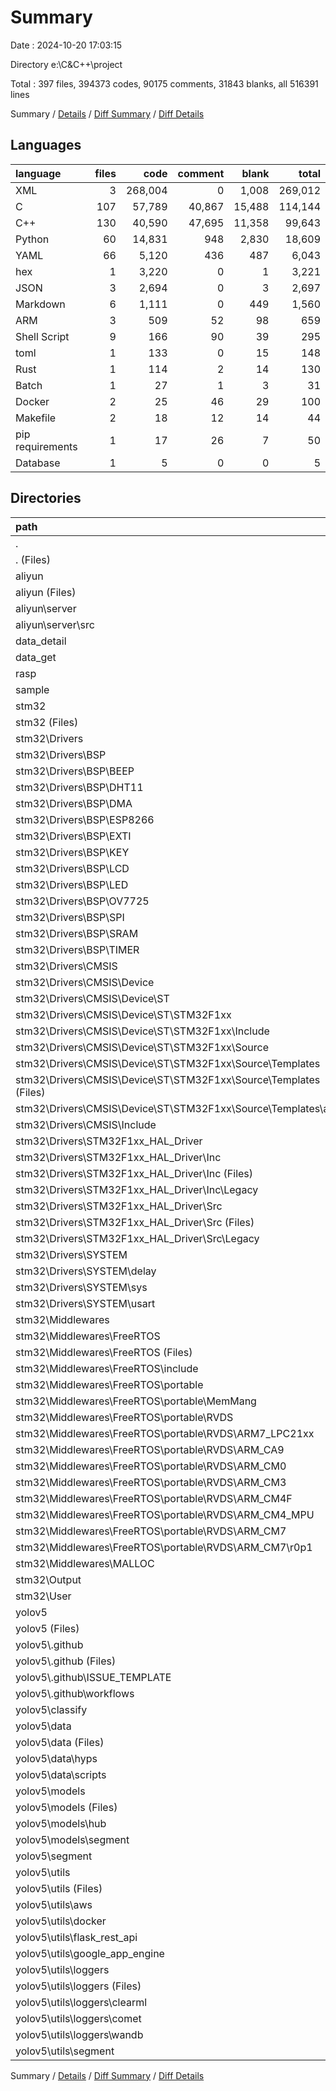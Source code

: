 # Summary

Date : 2024-10-20 17:03:15

Directory e:\\C&C++\\project

Total : 397 files,  394373 codes, 90175 comments, 31843 blanks, all 516391 lines

Summary / [Details](details.md) / [Diff Summary](diff.md) / [Diff Details](diff-details.md)

## Languages
| language | files | code | comment | blank | total |
| :--- | ---: | ---: | ---: | ---: | ---: |
| XML | 3 | 268,004 | 0 | 1,008 | 269,012 |
| C | 107 | 57,789 | 40,867 | 15,488 | 114,144 |
| C++ | 130 | 40,590 | 47,695 | 11,358 | 99,643 |
| Python | 60 | 14,831 | 948 | 2,830 | 18,609 |
| YAML | 66 | 5,120 | 436 | 487 | 6,043 |
| hex | 1 | 3,220 | 0 | 1 | 3,221 |
| JSON | 3 | 2,694 | 0 | 3 | 2,697 |
| Markdown | 6 | 1,111 | 0 | 449 | 1,560 |
| ARM | 3 | 509 | 52 | 98 | 659 |
| Shell Script | 9 | 166 | 90 | 39 | 295 |
| toml | 1 | 133 | 0 | 15 | 148 |
| Rust | 1 | 114 | 2 | 14 | 130 |
| Batch | 1 | 27 | 1 | 3 | 31 |
| Docker | 2 | 25 | 46 | 29 | 100 |
| Makefile | 2 | 18 | 12 | 14 | 44 |
| pip requirements | 1 | 17 | 26 | 7 | 50 |
| Database | 1 | 5 | 0 | 0 | 5 |

## Directories
| path | files | code | comment | blank | total |
| :--- | ---: | ---: | ---: | ---: | ---: |
| . | 397 | 394,373 | 90,175 | 31,843 | 516,391 |
| . (Files) | 2 | 180,457 | 0 | 687 | 181,144 |
| aliyun | 4 | 252 | 16 | 52 | 320 |
| aliyun (Files) | 3 | 138 | 14 | 38 | 190 |
| aliyun\\server | 1 | 114 | 2 | 14 | 130 |
| aliyun\\server\\src | 1 | 114 | 2 | 14 | 130 |
| data_detail | 3 | 36 | 15 | 18 | 69 |
| data_get | 5 | 253 | 37 | 94 | 384 |
| rasp | 6 | 88,180 | 75 | 470 | 88,725 |
| sample | 1 | 4 | 3 | 2 | 9 |
| stm32 | 239 | 101,484 | 88,553 | 26,806 | 216,843 |
| stm32 (Files) | 1 | 27 | 1 | 3 | 31 |
| stm32\\Drivers | 182 | 83,105 | 71,715 | 22,623 | 177,443 |
| stm32\\Drivers\\BSP | 33 | 5,239 | 1,844 | 1,414 | 8,497 |
| stm32\\Drivers\\BSP\\BEEP | 2 | 25 | 33 | 39 | 97 |
| stm32\\Drivers\\BSP\\DHT11 | 2 | 118 | 85 | 76 | 279 |
| stm32\\Drivers\\BSP\\DMA | 2 | 30 | 57 | 66 | 153 |
| stm32\\Drivers\\BSP\\ESP8266 | 2 | 477 | 165 | 84 | 726 |
| stm32\\Drivers\\BSP\\EXTI | 2 | 147 | 76 | 71 | 294 |
| stm32\\Drivers\\BSP\\KEY | 2 | 76 | 44 | 69 | 189 |
| stm32\\Drivers\\BSP\\LCD | 4 | 2,828 | 432 | 391 | 3,651 |
| stm32\\Drivers\\BSP\\LED | 2 | 37 | 35 | 19 | 91 |
| stm32\\Drivers\\BSP\\OV7725 | 5 | 721 | 197 | 223 | 1,141 |
| stm32\\Drivers\\BSP\\SPI | 2 | 80 | 56 | 53 | 189 |
| stm32\\Drivers\\BSP\\SRAM | 2 | 115 | 78 | 38 | 231 |
| stm32\\Drivers\\BSP\\TIMER | 6 | 585 | 586 | 285 | 1,456 |
| stm32\\Drivers\\CMSIS | 11 | 13,274 | 2,741 | 2,090 | 18,105 |
| stm32\\Drivers\\CMSIS\\Device | 5 | 10,575 | 1,136 | 1,137 | 12,848 |
| stm32\\Drivers\\CMSIS\\Device\\ST | 5 | 10,575 | 1,136 | 1,137 | 12,848 |
| stm32\\Drivers\\CMSIS\\Device\\ST\\STM32F1xx | 5 | 10,575 | 1,136 | 1,137 | 12,848 |
| stm32\\Drivers\\CMSIS\\Device\\ST\\STM32F1xx\\Include | 3 | 10,109 | 926 | 1,047 | 12,082 |
| stm32\\Drivers\\CMSIS\\Device\\ST\\STM32F1xx\\Source | 2 | 466 | 210 | 90 | 766 |
| stm32\\Drivers\\CMSIS\\Device\\ST\\STM32F1xx\\Source\\Templates | 2 | 466 | 210 | 90 | 766 |
| stm32\\Drivers\\CMSIS\\Device\\ST\\STM32F1xx\\Source\\Templates (Files) | 1 | 141 | 210 | 58 | 409 |
| stm32\\Drivers\\CMSIS\\Device\\ST\\STM32F1xx\\Source\\Templates\\arm | 1 | 325 | 0 | 32 | 357 |
| stm32\\Drivers\\CMSIS\\Include | 6 | 2,699 | 1,605 | 953 | 5,257 |
| stm32\\Drivers\\STM32F1xx_HAL_Driver | 132 | 64,275 | 66,843 | 18,938 | 150,056 |
| stm32\\Drivers\\STM32F1xx_HAL_Driver\\Inc | 70 | 22,419 | 33,036 | 7,422 | 62,877 |
| stm32\\Drivers\\STM32F1xx_HAL_Driver\\Inc (Files) | 67 | 19,268 | 31,996 | 6,903 | 58,167 |
| stm32\\Drivers\\STM32F1xx_HAL_Driver\\Inc\\Legacy | 3 | 3,151 | 1,040 | 519 | 4,710 |
| stm32\\Drivers\\STM32F1xx_HAL_Driver\\Src | 62 | 41,856 | 33,807 | 11,516 | 87,179 |
| stm32\\Drivers\\STM32F1xx_HAL_Driver\\Src (Files) | 61 | 40,917 | 33,215 | 11,333 | 85,465 |
| stm32\\Drivers\\STM32F1xx_HAL_Driver\\Src\\Legacy | 1 | 939 | 592 | 183 | 1,714 |
| stm32\\Drivers\\SYSTEM | 6 | 317 | 287 | 181 | 785 |
| stm32\\Drivers\\SYSTEM\\delay | 2 | 110 | 92 | 96 | 298 |
| stm32\\Drivers\\SYSTEM\\sys | 2 | 71 | 98 | 38 | 207 |
| stm32\\Drivers\\SYSTEM\\usart | 2 | 136 | 97 | 47 | 280 |
| stm32\\Middlewares | 48 | 14,526 | 16,539 | 4,013 | 35,078 |
| stm32\\Middlewares\\FreeRTOS | 46 | 14,341 | 16,430 | 3,922 | 34,693 |
| stm32\\Middlewares\\FreeRTOS (Files) | 7 | 7,567 | 2,984 | 1,754 | 12,305 |
| stm32\\Middlewares\\FreeRTOS\\include | 18 | 2,734 | 10,576 | 862 | 14,172 |
| stm32\\Middlewares\\FreeRTOS\\portable | 21 | 4,040 | 2,870 | 1,306 | 8,216 |
| stm32\\Middlewares\\FreeRTOS\\portable\\MemMang | 5 | 865 | 509 | 228 | 1,602 |
| stm32\\Middlewares\\FreeRTOS\\portable\\RVDS | 16 | 3,175 | 2,361 | 1,078 | 6,614 |
| stm32\\Middlewares\\FreeRTOS\\portable\\RVDS\\ARM7_LPC21xx | 3 | 248 | 213 | 110 | 571 |
| stm32\\Middlewares\\FreeRTOS\\portable\\RVDS\\ARM_CA9 | 3 | 427 | 255 | 141 | 823 |
| stm32\\Middlewares\\FreeRTOS\\portable\\RVDS\\ARM_CM0 | 2 | 317 | 250 | 109 | 676 |
| stm32\\Middlewares\\FreeRTOS\\portable\\RVDS\\ARM_CM3 | 2 | 455 | 373 | 158 | 986 |
| stm32\\Middlewares\\FreeRTOS\\portable\\RVDS\\ARM_CM4F | 2 | 492 | 410 | 175 | 1,077 |
| stm32\\Middlewares\\FreeRTOS\\portable\\RVDS\\ARM_CM4_MPU | 2 | 744 | 457 | 213 | 1,414 |
| stm32\\Middlewares\\FreeRTOS\\portable\\RVDS\\ARM_CM7 | 2 | 492 | 403 | 172 | 1,067 |
| stm32\\Middlewares\\FreeRTOS\\portable\\RVDS\\ARM_CM7\\r0p1 | 2 | 492 | 403 | 172 | 1,067 |
| stm32\\Middlewares\\MALLOC | 2 | 185 | 109 | 91 | 385 |
| stm32\\Output | 1 | 3,220 | 0 | 1 | 3,221 |
| stm32\\User | 7 | 606 | 298 | 166 | 1,070 |
| yolov5 | 137 | 23,707 | 1,476 | 3,714 | 28,897 |
| yolov5 (Files) | 13 | 5,082 | 226 | 896 | 6,204 |
| yolov5\\.github | 13 | 620 | 69 | 109 | 798 |
| yolov5\\.github (Files) | 1 | 22 | 3 | 3 | 28 |
| yolov5\\.github\\ISSUE_TEMPLATE | 4 | 160 | 8 | 23 | 191 |
| yolov5\\.github\\workflows | 8 | 438 | 58 | 83 | 579 |
| yolov5\\classify | 4 | 2,132 | 53 | 108 | 2,293 |
| yolov5\\data | 27 | 3,456 | 289 | 155 | 3,900 |
| yolov5\\data (Files) | 14 | 3,155 | 177 | 111 | 3,443 |
| yolov5\\data\\hyps | 6 | 170 | 34 | 13 | 217 |
| yolov5\\data\\scripts | 7 | 131 | 78 | 31 | 240 |
| yolov5\\models | 34 | 3,218 | 221 | 634 | 4,073 |
| yolov5\\models (Files) | 10 | 2,262 | 94 | 430 | 2,786 |
| yolov5\\models\\hub | 19 | 771 | 102 | 164 | 1,037 |
| yolov5\\models\\segment | 5 | 185 | 25 | 40 | 250 |
| yolov5\\segment | 4 | 1,902 | 128 | 169 | 2,199 |
| yolov5\\utils | 42 | 7,297 | 490 | 1,643 | 9,430 |
| yolov5\\utils (Files) | 14 | 4,379 | 265 | 905 | 5,549 |
| yolov5\\utils\\aws | 4 | 63 | 17 | 18 | 98 |
| yolov5\\utils\\docker | 1 | 16 | 36 | 22 | 74 |
| yolov5\\utils\\flask_rest_api | 3 | 98 | 7 | 34 | 139 |
| yolov5\\utils\\google_app_engine | 2 | 20 | 11 | 12 | 43 |
| yolov5\\utils\\loggers | 11 | 1,763 | 80 | 476 | 2,319 |
| yolov5\\utils\\loggers (Files) | 1 | 391 | 11 | 75 | 477 |
| yolov5\\utils\\loggers\\clearml | 4 | 383 | 42 | 121 | 546 |
| yolov5\\utils\\loggers\\comet | 4 | 812 | 21 | 249 | 1,082 |
| yolov5\\utils\\loggers\\wandb | 2 | 177 | 6 | 31 | 214 |
| yolov5\\utils\\segment | 7 | 958 | 74 | 176 | 1,208 |

Summary / [Details](details.md) / [Diff Summary](diff.md) / [Diff Details](diff-details.md)
